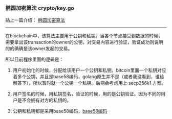 ### 椭圆加密算法 crypto/key.go

贴上一篇介绍： [椭圆加密算法](http://blog.csdn.net/qq_30866297/article/details/51175305 "")

***

在blockchain中，该算法主要用于公钥和私钥。当各个节点接受到数据的时候，需要拿出该transaction的owner的公钥，对交易内容进行验证，验证成功则说明的的确确是该owner发起的交易。

所以目前程序里面的逻辑是：

1. 用户初始化的时候，分配给该用户一个公钥和私钥。bitcoin里面一个私钥对应着多个公钥，并且是base58编码，golang原生并不是（或者我没看到，谁给解答下），所以暂时就一个公钥一个私钥。后期会考虑用上 secp256k1 方案。

2. 用户签名的时候，用私钥签名，验证的时候，用的是公钥验证。因为不同的用户是不会拥有对方的私钥的。

3. 公钥和私钥都是采用base58编码，[base58编码](https://zh.wikipedia.org/zh-hans/Base58 "")